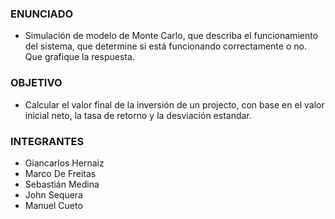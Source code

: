 ### ENUNCIADO

- Simulación de modelo de Monte Carlo, que describa el funcionamiento del sistema, que determine si está funcionando correctamente o no. Que grafique la respuesta.

### OBJETIVO

- Calcular el valor final de la inversión de un projecto, con base en el valor inicial neto, la tasa de retorno y la desviación estandar.

### INTEGRANTES

- Giancarlos Hernaiz
- Marco De Freitas
- Sebastián Medina
- John Sequera
- Manuel Cueto
